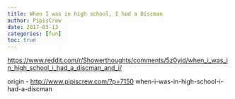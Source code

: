 ```yaml
---
title: When I was in high school, I had a Discman
author: PipisCrew
date: 2017-03-13
categories: [fun]
toc: true
---
```


https://www.reddit.com/r/Showerthoughts/comments/5z0yid/when_i_was_in_high_school_i_had_a_discman_and_i/

origin - http://www.pipiscrew.com/?p=7150 when-i-was-in-high-school-i-had-a-discman